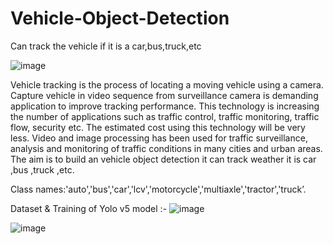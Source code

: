 # Vehicle-Object-Detection
Can track the vehicle if it is a car,bus,truck,etc

![image](https://user-images.githubusercontent.com/75730196/129078892-4b97d87d-709c-4601-a5f9-178e9cf7dac6.png)


Vehicle tracking is the process of locating a moving vehicle using a camera. Capture vehicle in video sequence from surveillance camera is demanding application to improve tracking performance. This technology is increasing the number of applications such as traffic control, traffic monitoring, traffic flow, security etc. The estimated cost using this technology will be very less. Video and image processing has been used for traffic surveillance, analysis and monitoring of traffic conditions in many cities and urban areas. The aim is to build an vehicle object detection it can track weather it is car ,bus ,truck ,etc.

Class names:'auto','bus','car','lcv','motorcycle','multiaxle','tractor','truck’.


Dataset & Training of Yolo v5 model :-
![image](https://user-images.githubusercontent.com/75730196/129078563-023f7b22-a41b-4280-8335-b2091485d5ca.png)

![image](https://user-images.githubusercontent.com/75730196/129078607-8e5ca950-f1a8-48e7-8b5d-186dbfa01c05.png)

